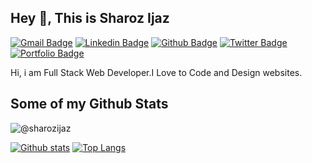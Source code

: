 

<!--
**sharozijaz/sharozijaz** is a ✨ _special_ ✨ repository because its `README.md` (this file) appears on your GitHub profile.

Here are some ideas to get you started:

- 🔭 I’m currently working on ...
- 🌱 I’m currently learning ...
- 👯 I’m looking to collaborate on ...
- 🤔 I’m looking for help with ...
- 💬 Ask me about ...
- 📫 How to reach me: ...
- 😄 Pronouns: ...
- ⚡ Fun fact: ...
-->
## Hey 👋, This is Sharoz Ijaz
[![Gmail Badge](https://img.shields.io/badge/-shahrozijaz2@gmail.com-c14438?style=flat&logo=Gmail&logoColor=white&link=mailto:shahrozijaz2@gmail.com)](mailto:shahrozijaz2@gmail.com) 
[![Linkedin Badge](https://img.shields.io/badge/-www.linkedin.com/in/sharozijaz-0072b1?style=flat&logo=Linkedin&logoColor=white&link=https://www.linkedin.com/in/www.linkedin.com/in/sharozijaz/)](https://www.linkedin.com/in/www.linkedin.com/in/sharozijaz/) [![Github Badge](https://img.shields.io/badge/-@sharozijaz-grey?style=flat&logo=github&logoColor=white&link=https://github.com/@sharozijaz/)](https://www.github.com/@sharozijaz/) [![Twitter Badge](https://img.shields.io/badge/-@sharozijaz-00acee?style=flat&logo=twitter&logoColor=white&link=https://twitter.com/@sharozijaz/)](https://www.twitter.com/@sharozijaz/) [![Portfolio Badge](https://img.shields.io/badge/portfolio-web-blue?style=flat&link=sharozijaz.github.io/)](sharozijaz.github.io/) <p align='left'>Hi, i am Full Stack Web Developer.I Love to Code and Design websites.</p>
## Some of my Github Stats
<p align=left> <img src=https://komarev.com/ghpvc/?username=@sharozijaz alt=@sharozijaz /> </p>

[![Github stats](https://github-readme-stats.vercel.app/api?username=@sharozijaz&show_icons=true&include_all_commits=true)](https://github.com/@sharozijaz/github-readme-stats)
[![Top Langs](https://github-readme-stats.vercel.app/api/top-langs/?username=@sharozijaz&layout=compact)](https://github.com/@sharozijaz/github-readme-stats)
